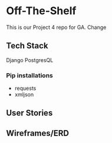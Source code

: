 # Off-The-Shelf
This is our Project 4 repo for GA.
Change

## Tech Stack
Django
PostgresQL


### Pip installations
- requests
- xmljson


## User Stories

## Wireframes/ERD
